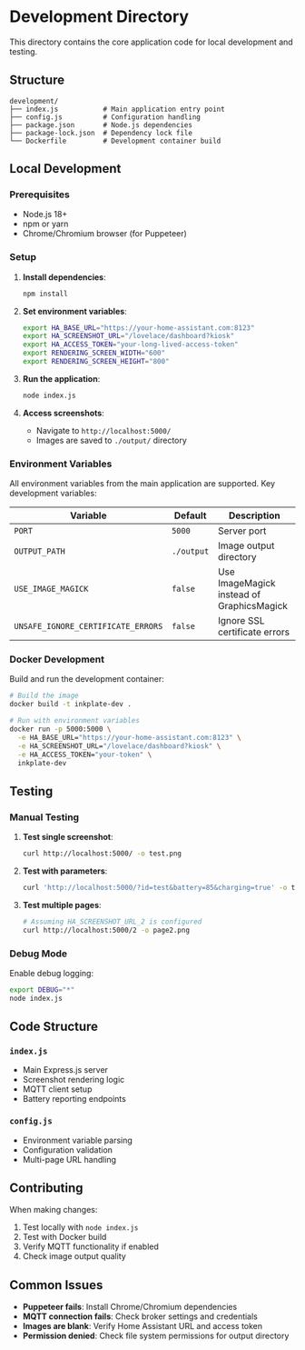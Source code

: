 # Development Directory

This directory contains the core application code for local development and testing.

## Structure

```
development/
├── index.js           # Main application entry point
├── config.js          # Configuration handling
├── package.json       # Node.js dependencies  
├── package-lock.json  # Dependency lock file
└── Dockerfile         # Development container build
```

## Local Development

### Prerequisites

- Node.js 18+ 
- npm or yarn
- Chrome/Chromium browser (for Puppeteer)

### Setup

1. **Install dependencies**:
   ```bash
   npm install
   ```

2. **Set environment variables**:
   ```bash
   export HA_BASE_URL="https://your-home-assistant.com:8123"
   export HA_SCREENSHOT_URL="/lovelace/dashboard?kiosk"
   export HA_ACCESS_TOKEN="your-long-lived-access-token"
   export RENDERING_SCREEN_WIDTH="600"
   export RENDERING_SCREEN_HEIGHT="800"
   ```

3. **Run the application**:
   ```bash
   node index.js
   ```

4. **Access screenshots**:
   - Navigate to `http://localhost:5000/`
   - Images are saved to `./output/` directory

### Environment Variables

All environment variables from the main application are supported. Key development variables:

| Variable | Default | Description |
|----------|---------|-------------|
| `PORT` | `5000` | Server port |
| `OUTPUT_PATH` | `./output` | Image output directory |
| `USE_IMAGE_MAGICK` | `false` | Use ImageMagick instead of GraphicsMagick |
| `UNSAFE_IGNORE_CERTIFICATE_ERRORS` | `false` | Ignore SSL certificate errors |

### Docker Development

Build and run the development container:

```bash
# Build the image
docker build -t inkplate-dev .

# Run with environment variables
docker run -p 5000:5000 \
  -e HA_BASE_URL="https://your-home-assistant.com:8123" \
  -e HA_SCREENSHOT_URL="/lovelace/dashboard?kiosk" \
  -e HA_ACCESS_TOKEN="your-token" \
  inkplate-dev
```

## Testing

### Manual Testing

1. **Test single screenshot**:
   ```bash
   curl http://localhost:5000/ -o test.png
   ```

2. **Test with parameters**:
   ```bash
   curl 'http://localhost:5000/?id=test&battery=85&charging=true' -o test.png
   ```

3. **Test multiple pages**:
   ```bash
   # Assuming HA_SCREENSHOT_URL_2 is configured
   curl http://localhost:5000/2 -o page2.png
   ```

### Debug Mode

Enable debug logging:

```bash
export DEBUG="*"
node index.js
```

## Code Structure

### `index.js`
- Main Express.js server
- Screenshot rendering logic
- MQTT client setup
- Battery reporting endpoints

### `config.js`  
- Environment variable parsing
- Configuration validation
- Multi-page URL handling

## Contributing

When making changes:

1. Test locally with `node index.js`
2. Test with Docker build
3. Verify MQTT functionality if enabled
4. Check image output quality

## Common Issues

- **Puppeteer fails**: Install Chrome/Chromium dependencies
- **MQTT connection fails**: Check broker settings and credentials
- **Images are blank**: Verify Home Assistant URL and access token
- **Permission denied**: Check file system permissions for output directory 